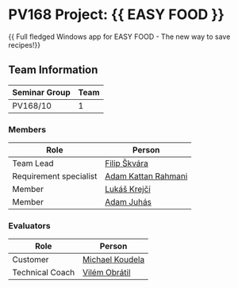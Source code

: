# PV168 Project: {{ EASY FOOD }}


{{ Full fledged Windows app for EASY FOOD - The new way to save recipes!}}

## Team Information

| Seminar Group |     Team    |
|-------------- | ------------|
| PV168/10      |      1      |

### Members

| Role                  | Person               |
|-----------------------|----------------------|
|Team Lead              | [Filip Škvára](https://is.muni.cz/auth/osoba/536666) |
|Requirement specialist | [Adam Kattan Rahmani](https://is.muni.cz/auth/osoba/536521) |
|Member                 | [Lukáš Krejčí](https://is.muni.cz/auth/osoba/536345) |
|Member                 | [Adam Juhás](https://is.muni.cz/auth/osoba/536413) |

### Evaluators

| Role           | Person               |
|----------------|----------------------|
|Customer        | [Michael Koudela](https://is.muni.cz/auth/osoba/485441) |
|Technical Coach | [Vilém Obrátil](https://is.muni.cz/auth/osoba/408073) |

